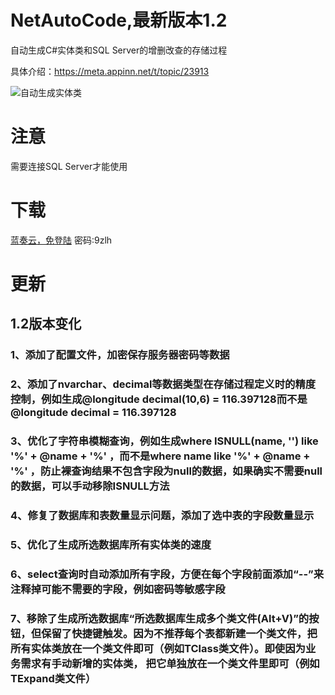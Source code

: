 # NetAutoCode,最新版本1.2
自动生成C#实体类和SQL Server的增删改查的存储过程

具体介绍：https://meta.appinn.net/t/topic/23913

![自动生成实体类](https://z3.ax1x.com/2021/06/04/2YwiTS.png)

# 注意
需要连接SQL Server才能使用

# 下载

[蓝奏云，免登陆](https://wwr.lanzoui.com/b02c4tiub) 密码:9zlh


# 更新
## 1.2版本变化
### 1、添加了配置文件，加密保存服务器密码等数据
### 2、添加了nvarchar、decimal等数据类型在存储过程定义时的精度控制，例如生成@longitude decimal(10,6) = 116.397128而不是@longitude decimal = 116.397128
### 3、优化了字符串模糊查询，例如生成where ISNULL(name, '') like '%' + @name + '%' ，而不是where name like '%' + @name + '%' ，防止裸查询结果不包含字段为null的数据，如果确实不需要null的数据，可以手动移除ISNULL方法
### 4、修复了数据库和表数量显示问题，添加了选中表的字段数量显示
### 5、优化了生成所选数据库所有实体类的速度
### 6、select查询时自动添加所有字段，方便在每个字段前面添加“--”来注释掉可能不需要的字段，例如密码等敏感字段
### 7、移除了生成所选数据库“所选数据库生成多个类文件(Alt+V)”的按钮，但保留了快捷键触发。因为不推荐每个表都新建一个类文件，把所有实体类放在一个类文件即可（例如TClass类文件）。即使因为业务需求有手动新增的实体类， 把它单独放在一个类文件里即可（例如TExpand类文件）

